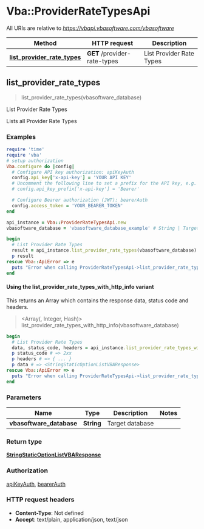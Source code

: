 # Vba::ProviderRateTypesApi

All URIs are relative to *https://vbapi.vbasoftware.com/vbasoftware*

| Method | HTTP request | Description |
| ------ | ------------ | ----------- |
| [**list_provider_rate_types**](ProviderRateTypesApi.md#list_provider_rate_types) | **GET** /provider-rate-types | List Provider Rate Types |


## list_provider_rate_types

> <StringStaticOptionListVBAResponse> list_provider_rate_types(vbasoftware_database)

List Provider Rate Types

Lists all Provider Rate Types

### Examples

```ruby
require 'time'
require 'vba'
# setup authorization
Vba.configure do |config|
  # Configure API key authorization: apiKeyAuth
  config.api_key['x-api-key'] = 'YOUR API KEY'
  # Uncomment the following line to set a prefix for the API key, e.g. 'Bearer' (defaults to nil)
  # config.api_key_prefix['x-api-key'] = 'Bearer'

  # Configure Bearer authorization (JWT): bearerAuth
  config.access_token = 'YOUR_BEARER_TOKEN'
end

api_instance = Vba::ProviderRateTypesApi.new
vbasoftware_database = 'vbasoftware_database_example' # String | Target database

begin
  # List Provider Rate Types
  result = api_instance.list_provider_rate_types(vbasoftware_database)
  p result
rescue Vba::ApiError => e
  puts "Error when calling ProviderRateTypesApi->list_provider_rate_types: #{e}"
end
```

#### Using the list_provider_rate_types_with_http_info variant

This returns an Array which contains the response data, status code and headers.

> <Array(<StringStaticOptionListVBAResponse>, Integer, Hash)> list_provider_rate_types_with_http_info(vbasoftware_database)

```ruby
begin
  # List Provider Rate Types
  data, status_code, headers = api_instance.list_provider_rate_types_with_http_info(vbasoftware_database)
  p status_code # => 2xx
  p headers # => { ... }
  p data # => <StringStaticOptionListVBAResponse>
rescue Vba::ApiError => e
  puts "Error when calling ProviderRateTypesApi->list_provider_rate_types_with_http_info: #{e}"
end
```

### Parameters

| Name | Type | Description | Notes |
| ---- | ---- | ----------- | ----- |
| **vbasoftware_database** | **String** | Target database |  |

### Return type

[**StringStaticOptionListVBAResponse**](StringStaticOptionListVBAResponse.md)

### Authorization

[apiKeyAuth](../README.md#apiKeyAuth), [bearerAuth](../README.md#bearerAuth)

### HTTP request headers

- **Content-Type**: Not defined
- **Accept**: text/plain, application/json, text/json

